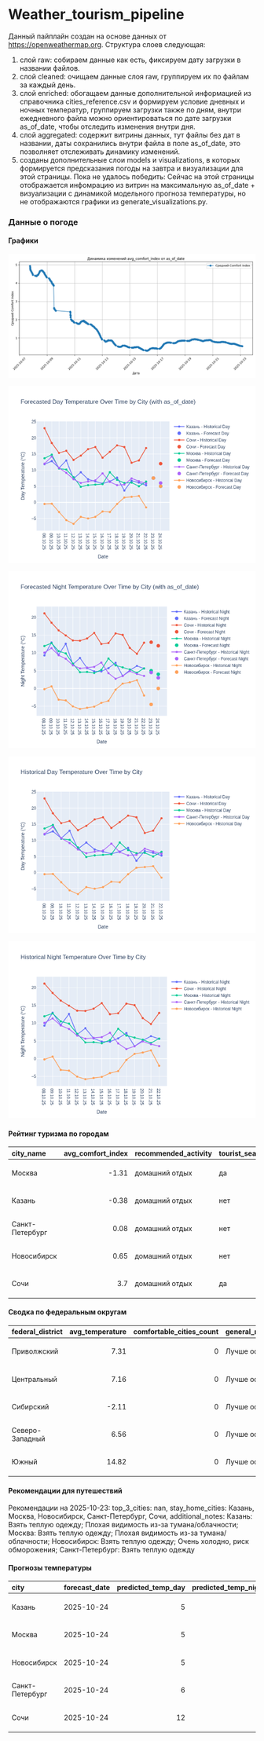 # Weather_tourism_pipeline
Данный пайплайн создан на основе данных от https://openweathermap.org.
Структура слоев следующая:
  1) слой raw: 
  собираем данные как есть, фиксируем дату загрузки в названии файлов.
  2) слой cleaned:
  очищаем данные слоя raw, группируем их по файлам за каждый день.
  3) слой enriched:
  обогащаем данные дополнительной информацией из справочника cities_reference.csv и формируем условие дневных и ночных температур,
  группируем загрузки также по дням, внутри ежедневного файла можно ориентироваться по дате загрузки as_of_date, чтобы отследить изменения внутри дня.
  4) слой aggregated:
   содержит витрины данных, тут файлы без дат в названии, даты сохранились внутри файла в поле as_of_date, это позволняет отслеживать динамику изменений.
  6) созданы дополнительные слои models и visualizations, в которых формируется предсказания погоды на завтра и визуализации для этой страницы.
  Пока не удалось победить: Сейчас на этой страницы отображается инфомрацию из витрин на максимальную as_of_date + визуализации с динамикой модельного прогноза температуры, 
  но не отображаются графики из generate_visualizations.py.
<!-- WEATHER DATA START -->
### Данные о погоде

#### Графики
![Comfort Index Trend](data/visualizations/comfort_index_trend.png)

![Forecasted Day Temperature](data/visualizations/forecasted_day_temperature.png)

![Forecasted Night Temperature](data/visualizations/forecasted_night_temperature.png)

![Historical Day Temperature](data/visualizations/historical_day_temperature.png)

![Historical Night Temperature](data/visualizations/historical_night_temperature.png)

#### Рейтинг туризма по городам
| city_name       |   avg_comfort_index | recommended_activity   | tourist_season_match   | tourism_season   | tour_recommendation       | as_of_date          |
|:----------------|--------------------:|:-----------------------|:-----------------------|:-----------------|:--------------------------|:--------------------|
| Москва          |               -1.31 | домашний отдых         | да                     | Круглогодично    | домашний отдых в сезон    | 2025-10-23 03:06:00 |
| Казань          |               -0.38 | домашний отдых         | нет                    | Май-Сентябрь     | домашний отдых вне сезона | 2025-10-23 03:06:00 |
| Санкт-Петербург |                0.08 | домашний отдых         | нет                    | Май-Сентябрь     | домашний отдых вне сезона | 2025-10-23 03:06:00 |
| Новосибирск     |                0.65 | домашний отдых         | нет                    | Июнь-Август      | домашний отдых вне сезона | 2025-10-23 03:06:00 |
| Сочи            |                3.7  | домашний отдых         | да                     | Май-Октябрь      | домашний отдых в сезон    | 2025-10-23 03:06:00 |

#### Сводка по федеральным округам
| federal_district   |   avg_temperature |   comfortable_cities_count | general_recommendation   | as_of_date          |
|:-------------------|------------------:|---------------------------:|:-------------------------|:--------------------|
| Приволжский        |              7.31 |                          0 | Лучше остаться дома      | 2025-10-23 03:06:00 |
| Центральный        |              7.16 |                          0 | Лучше остаться дома      | 2025-10-23 03:06:00 |
| Сибирский          |             -2.11 |                          0 | Лучше остаться дома      | 2025-10-23 03:06:00 |
| Северо-Западный    |              6.56 |                          0 | Лучше остаться дома      | 2025-10-23 03:06:00 |
| Южный              |             14.82 |                          0 | Лучше остаться дома      | 2025-10-23 03:06:00 |

#### Рекомендации для путешествий
Рекомендации на 2025-10-23: top_3_cities: nan, stay_home_cities: Казань, Москва, Новосибирск, Санкт-Петербург, Сочи, additional_notes: Казань: Взять теплую одежду; Плохая видимость из-за тумана/облачности; Москва: Взять теплую одежду; Плохая видимость из-за тумана/облачности; Новосибирск: Взять теплую одежду; Очень холодно, риск обморожения; Санкт-Петербург: Взять теплую одежду

#### Прогнозы температуры
| city            | forecast_date   |   predicted_temp_day |   predicted_temp_night | model_type       | as_of_date          |
|:----------------|:----------------|---------------------:|-----------------------:|:-----------------|:--------------------|
| Казань          | 2025-10-24      |                    5 |                      3 | LinearRegression | 2025-10-23 03:06:55 |
| Москва          | 2025-10-24      |                    5 |                      4 | LinearRegression | 2025-10-23 03:06:55 |
| Новосибирск     | 2025-10-24      |                    5 |                      0 | LinearRegression | 2025-10-23 03:06:55 |
| Санкт-Петербург | 2025-10-24      |                    6 |                      3 | LinearRegression | 2025-10-23 03:06:55 |
| Сочи            | 2025-10-24      |                   12 |                     12 | LinearRegression | 2025-10-23 03:06:55 |


<!-- WEATHER DATA END -->
